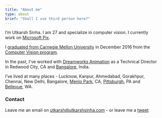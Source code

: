 ```yaml
---
title: "About me"
type: about
brief: "Shall I use third person here?"
---
```

I’m Utkarsh Sinha. I am 27 and specialize in computer vision. I currently work on <a href='https://www.microsoft.com/en-us/research/product/microsoftpix/'>Microsoft Pix</a>.

I [graduated from Carnegie Mellon University](http://ri.cmu.edu/person.html?person_id=3975) in December 2016 from the [Computer Vision program](http://www.ri.cmu.edu/MSCV).

In the past, I've worked with [Dreamworks Animation](https://en.wikipedia.org/wiki/DreamWorks_Animation) as a Technical Director in Redwood City, CA and [Bangalore](https://en.wikipedia.org/wiki/Bangalore), India.



I’ve lived at many places - Lucknow, Kanpur, Ahmedabad, Gorakhpur, Chennai, New Delhi, Bangalore, [Menlo Park](https://en.wikipedia.org/wiki/Menlo_Park,_California), CA, [Pittsburgh](https://en.wikipedia.org/wiki/Pittsburgh,_Pennsylvania), PA and [Bellevue](https://en.wikipedia.org/wiki/Bellevue,_Washington), WA.

### Contact
Leave me an email on [utkarsh@utkarshsinha.com](mailto:utkarsh@utkarshsinha.com) - or leave me a [tweet](http://twitter.com/utkarshsinha)
